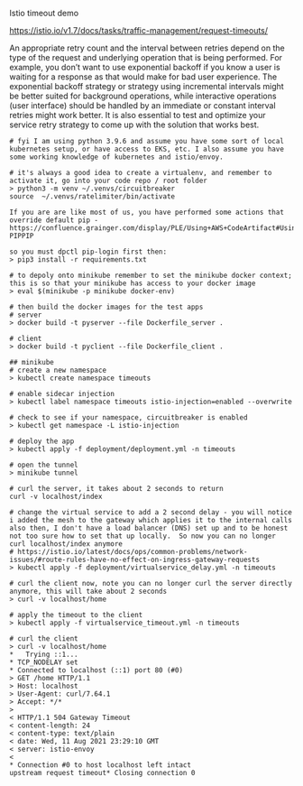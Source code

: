 Istio timeout demo

https://istio.io/v1.7/docs/tasks/traffic-management/request-timeouts/

An appropriate retry count and the interval between retries depend on the type of the request and underlying operation that is being performed. For example, you don’t want to use exponential backoff if you know a user is waiting for a response as that would make for bad user experience. The exponential backoff strategy or strategy using incremental intervals might be better suited for background operations, while interactive operations (user interface) should be handled by an immediate or constant interval retries might work better. It is also essential to test and optimize your service retry strategy to come up with the solution that works best.


```
# fyi I am using python 3.9.6 and assume you have some sort of local kubernetes setup, or have access to EKS, etc. I also assume you have some working knowledge of kubernetes and istio/envoy.

# it's always a good idea to create a virtualenv, and remember to activate it, go into your code repo / root folder
> python3 -m venv ~/.venvs/circuitbreaker
source  ~/.venvs/ratelimiter/bin/activate

If you are are like most of us, you have performed some actions that override default pip - https://confluence.grainger.com/display/PLE/Using+AWS+CodeArtifact#UsingAWSCodeArtifact-PIPPIP

so you must dpctl pip-login first then:
> pip3 install -r requirements.txt

# to depoly onto minikube remember to set the minikube docker context; this is so that your minikube has access to your docker image
> eval $(minikube -p minikube docker-env)  

# then build the docker images for the test apps
# server
> docker build -t pyserver --file Dockerfile_server .

# client
> docker build -t pyclient --file Dockerfile_client .

## minikube 
# create a new namespace
> kubectl create namespace timeouts

# enable sidecar injection
> kubectl label namespace timeouts istio-injection=enabled --overwrite

# check to see if your namespace, circuitbreaker is enabled
> kubectl get namespace -L istio-injection

# deploy the app
> kubectl apply -f deployment/deployment.yml -n timeouts

# open the tunnel
> minikube tunnel

# curl the server, it takes about 2 seconds to return
curl -v localhost/index 

# change the virtual service to add a 2 second delay - you will notice i added the mesh to the gateway which applies it to the internal calls also then, I don't have a load balancer (DNS) set up and to be honest not too sure how to set that up locally.  So now you can no longer curl localhost/index anymore
# https://istio.io/latest/docs/ops/common-problems/network-issues/#route-rules-have-no-effect-on-ingress-gateway-requests
> kubectl apply -f deployment/virtualservice_delay.yml -n timeouts

# curl the client now, note you can no longer curl the server directly anymore, this will take about 2 seconds
> curl -v localhost/home

# apply the timeout to the client
> kubectl apply -f virtualservice_timeout.yml -n timeouts

# curl the client
> curl -v localhost/home
*   Trying ::1...
* TCP_NODELAY set
* Connected to localhost (::1) port 80 (#0)
> GET /home HTTP/1.1
> Host: localhost
> User-Agent: curl/7.64.1
> Accept: */*
>
< HTTP/1.1 504 Gateway Timeout
< content-length: 24
< content-type: text/plain
< date: Wed, 11 Aug 2021 23:29:10 GMT
< server: istio-envoy
<
* Connection #0 to host localhost left intact
upstream request timeout* Closing connection 0


```